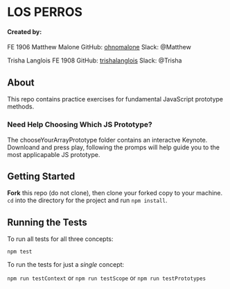 # LOS PERROS

#### Created by:
FE 1906
Matthew Malone
GitHub: [ohnomalone](https://github.com/ohnomalone)
Slack: @Matthew

Trisha Langlois
FE 1908
GitHub: [trishalanglois](https://github.com/trishalanglois)
Slack: @Trisha

## About

This repo contains practice exercises for fundamental JavaScript prototype methods. 

### Need Help Choosing Which JS Prototype?

The chooseYourArrayPrototype folder contains an interactve Keynote. Downloand and press play, following the promps will help guide you to the most applicapable JS prototype.

## Getting Started

**Fork** this repo (do not clone), then clone your forked copy to your machine. `cd` into the directory for the project and run `npm install`.

## Running the Tests

To run all tests for all three concepts:

`npm test`

To run the tests for just a *single* concept:

`npm run testContext` or  `npm run testScope` or  `npm run testPrototypes`
